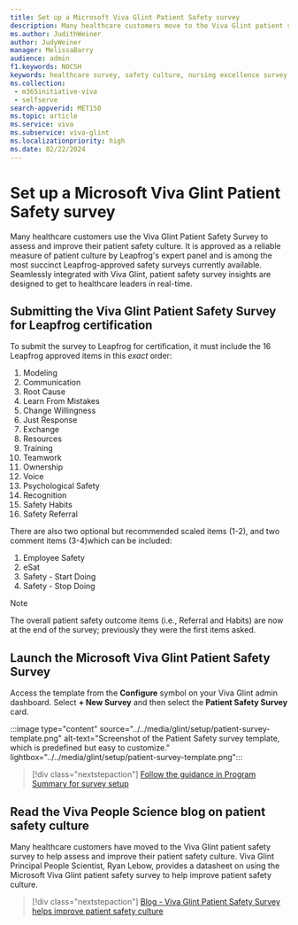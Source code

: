 ```yaml
---
title: Set up a Microsoft Viva Glint Patient Safety survey
description: Many healthcare customers move to the Viva Glint patient safety survey to help assess and improve their patient safety culture. 
ms.author: JudithWeiner
author: JudyWeiner
manager: MelissaBarry
audience: admin
f1.keywords: NOCSH
keywords: healthcare survey, safety culture, nursing excellence survey, leapfrog, American Nurses Credentialing Center
ms.collection: 
 - m365initiative-viva
 - selfserve
search-appverid: MET150
ms.topic: article
ms.service: viva
ms.subservice: viva-glint
ms.localizationpriority: high
ms.date: 02/22/2024
---
```


# Set up a Microsoft Viva Glint Patient Safety survey 

Many healthcare customers use the Viva Glint Patient Safety Survey to assess and improve their patient safety culture. It is approved as a reliable measure of patient culture by Leapfrog's expert panel and is among the most succinct Leapfrog-approved safety surveys currently available. Seamlessly integrated with Viva Glint, patient safety survey insights are designed to get to healthcare leaders in real-time. 

## Submitting the Viva Glint Patient Safety Survey for Leapfrog certification

To submit the survey to Leapfrog for certification, it must include the 16 Leapfrog approved items in this *exact* order:
1. Modeling
1. Communication
1. Root Cause
1. Learn From Mistakes
1. Change Willingness
1. Just Response
1. Exchange
1. Resources
1. Training
1. Teamwork
1. Ownership
1. Voice
1. Psychological Safety
1. Recognition
1. Safety Habits
1. Safety Referral

There are also two optional but recommended scaled items (1-2), and two comment items (3-4)which can be included:
1. Employee Safety
1. eSat
1. Safety - Start Doing
1. Safety - Stop Doing

> [!NOTE]
> The overall patient safety outcome items (i.e., Referral and Habits) are now at the end of the survey; previously they were the first items asked. 

## Launch the Microsoft Viva Glint Patient Safety Survey 

Access the template from the **Configure** symbol on your Viva Glint admin dashboard. Select **+ New Survey** and then select the **Patient Safety Survey** card.

:::image type="content" source="../../media/glint/setup/patient-survey-template.png" alt-text="Screenshot of the Patient Safety survey template, which is predefined but easy to customize." lightbox="../../media/glint/setup/patient-survey-template.png":::

> [!div class="nextstepaction"]
> [Follow the guidance in Program Summary for survey setup](https://go.microsoft.com/fwlink/?linkid=2231504)

## Read the Viva People Science blog on patient safety culture

Many healthcare customers have moved to the Viva Glint patient safety survey to help assess and improve their patient safety culture. Viva Glint Principal People Scientist, Ryan Lebow, provides a datasheet on using the Microsoft Viva Glint patient safety survey to help improve patient safety culture.

> [!div class="nextstepaction"]
> [Blog - Viva Glint Patient Safety Survey helps improve patient safety culture](https://techcommunity.microsoft.com/t5/viva-glint-blog/use-the-microsoft-viva-glint-patient-safety-survey-to-help/ba-p/3931710)




